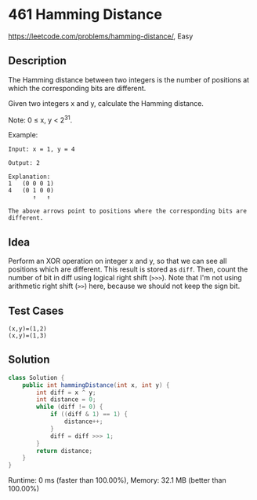 # 461 Hamming Distance

<https://leetcode.com/problems/hamming-distance/>, Easy

## Description

The Hamming distance between two integers is the number of positions at which the corresponding bits are different.

Given two integers x and y, calculate the Hamming distance.

Note:
0 ≤ x, y < 2<sup>31</sup>.

Example:

```
Input: x = 1, y = 4

Output: 2

Explanation:
1   (0 0 0 1)
4   (0 1 0 0)
       ↑   ↑

The above arrows point to positions where the corresponding bits are different.
```

## Idea

Perform an XOR operation on integer x and y, so that we can see all positions
which are different. This result is stored as `diff`. Then, count the number of
bit in diff using logical right shift (`>>>`). Note that I'm not using
arithmetic right shift (`>>`) here, because we should not keep the sign bit.

## Test Cases

```
(x,y)=(1,2)
(x,y)=(1,3)
```

## Solution

```java
class Solution {
    public int hammingDistance(int x, int y) {
        int diff = x ^ y;
        int distance = 0;
        while (diff != 0) {
            if ((diff & 1) == 1) {
                distance++;
            }
            diff = diff >>> 1;
        }
        return distance;
    }
}
```

Runtime: 0 ms (faster than 100.00%), Memory: 32.1 MB (better than 100.00%)
